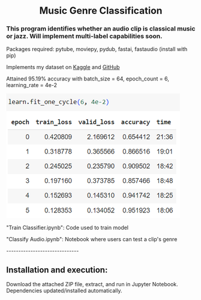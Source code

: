 <h1 style="margin: auto; width: 100%; text-align: center; font-size: 25px;">Music Genre Classification</h1>

<h3>This program identifies whether an audio clip is classical music or jazz. Will implement multi-label capabilities soon.</h3>
 
Packages required: pytube, moviepy, pydub, fastai, fastaudio (install with pip)

Implements my dataset on <a href="https://www.kaggle.com/datasets/benfitzgerald3132/jazz-vs-classical-music-classification/">Kaggle</a> and <a href="https://github.com/bfitzgerald3132/jazz-classical-dataset">GitHub</a>

Attained 95.19% accuracy with batch_size = 64, epoch_count = 6, learning_rate = 4e-2

<img src="https://github.com/bfitzgerald3132/MusicGenreClassification/blob/main/screenshot.png" />

<p>"Train Classifier.ipynb": Code used to train model</p>
<p>"Classify Audio.ipynb": Notebook where users can test a clip's genre</p>
------------------------------

<h2>Installation and execution:</h2>

Download the attached ZIP file, extract, and run in Jupyter Notebook. Dependencies updated/installed automatically.
